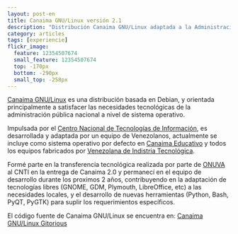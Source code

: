```yaml
---
layout: post-en
title: Canaima GNU/Linux versión 2.1
description: "Distribución Canaima GNU/Linux adaptada a la Administración Pública de Venezuela"
category: articles
tags: [experiencie]
flickr_image:
  feature: 12354507674 
  small_feature: 12354507674 
  top: -170px
  bottom: -290px
  small_top: -258px
---
```


[Canaima GNU/Linux](http://canaima.softwarelibre.gob.ve/) es una distribución basada en Debian, y orientada principalmente a satisfacer las necesidades tecnológicas de la administración pública nacional a nivel de sistema operativo.

Impulsada por el [Centro Nacional de Tecnologías de Información](http://cnti.gob.ve/), es desarrollada y adaptada por un equipo de Venezolanos, actualmente se incluye como sistema operativo por defecto en [Canaima Educativo](http://www.canaimaeducativo.gob.ve/) y todos los equipos fabricados por [Venezolana de Indistria Tecnológica](http://www.vit.gob.ve/).

Formé parte en la transferencia tecnológica realizada por parte de [ONUVA](http://www.onuva.com/) al CNTI en la entrega de Canaima 2.0 y permanecí en el equipo de desarrollo durante los proximos 2 años, contribuyendo en la adaptación de tecnologías libres (GNOME, GDM, Plymouth, LibreOffice, etc) a las necesidades locales, y el desarrollo de nuevas herramientas (Python, Bash, PyQT, PyGTK) para suplir los requerimientos específicos.

El código fuente de Canaima GNU/Linux se encuentra en: [Canaima GNU/Linux Gitorious](https://www.gitorious.org/canaima-gnu-linux)
